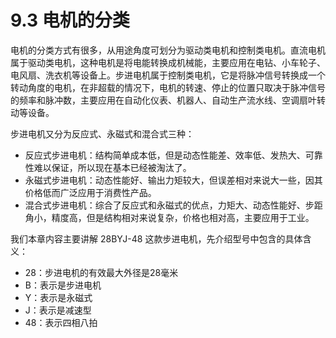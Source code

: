 # 9.3 电机的分类

电机的分类方式有很多，从用途角度可划分为驱动类电机和控制类电机。直流电机属于驱动类电机，这种电机是将电能转换成机械能，主要应用在电钻、小车轮子、电风扇、洗衣机等设备上。步进电机属于控制类电机，它是将脉冲信号转换成一个转动角度的电机，在非超载的情况下，电机的转速、停止的位置只取决于脉冲信号的频率和脉冲数，主要应用在自动化仪表、机器人、自动生产流水线、空调扇叶转动等设备。

步进电机又分为反应式、永磁式和混合式三种： 
- 反应式步进电机：结构简单成本低，但是动态性能差、效率低、发热大、可靠性难以保证，所以现在基本已经被淘汰了。
- 永磁式步进电机：动态性能好、输出力矩较大，但误差相对来说大一些，因其价格低而广泛应用于消费性产品。
- 混合式步进电机：综合了反应式和永磁式的优点，力矩大、动态性能好、步距角小，精度高，但是结构相对来说复杂，价格也相对高，主要应用于工业。

我们本章内容主要讲解 28BYJ-48 这款步进电机，先介绍型号中包含的具体含义： 
- 28：步进电机的有效最大外径是28毫米
- B：表示是步进电机
- Y：表示是永磁式
- J：表示是减速型
- 48：表示四相八拍
